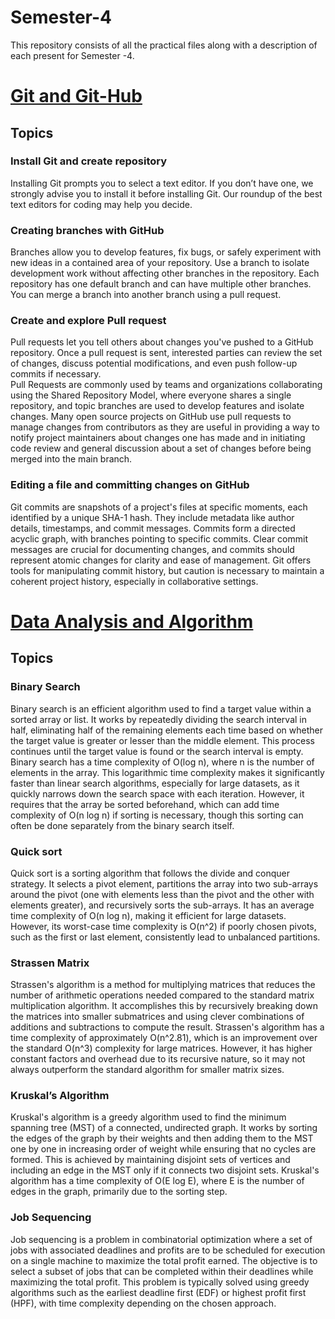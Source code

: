 # Semester-4
This repository consists of all the practical files along with a description of each present for Semester -4.
# [Git and Git-Hub](https://github.com/Sushantjha1236/Semster-4/blob/main/Git%20and%20Git-Hub/README.md)<br>
## Topics
### Install Git and create repository<br>
Installing Git prompts you to select a text editor. If you don’t have one, we strongly advise you to install it before installing Git. Our roundup of the best text editors for coding may help you decide.<br>
### Creating branches with GitHub<br>
Branches allow you to develop features, fix bugs, or safely experiment with new ideas in a contained area of your repository. Use a branch to isolate development work without affecting other branches in the repository. Each repository has one default branch and can have multiple other branches. You can merge a branch into another branch using a pull request.<br>
### Create and explore Pull request<br>
Pull requests let you tell others about changes you've pushed to a GitHub repository. Once a pull request is sent, interested parties can review the set of changes, discuss potential modifications, and even push follow-up commits if necessary.<br>
Pull Requests are commonly used by teams and organizations collaborating using the Shared Repository Model, where everyone shares a single repository, and topic branches are used to develop features and isolate changes. Many open source projects on GitHub use pull requests to manage changes from contributors as they are useful in providing a way to notify project maintainers about changes one has made and in initiating code review and general discussion about a set of changes before being merged into the main branch.<br>
### Editing a file and committing changes on GitHub<br>
Git commits are snapshots of a project's files at specific moments, each identified by a unique SHA-1 hash. They include metadata like author details, timestamps, and commit messages. Commits form a directed acyclic graph, with branches pointing to specific commits. Clear commit messages are crucial for documenting changes, and commits should represent atomic changes for clarity and ease of management. Git offers tools for manipulating commit history, but caution is necessary to maintain a coherent project history, especially in collaborative settings.<br>
# [Data Analysis and Algorithm](https://github.com/Sushantjha1236/Semster-4/tree/main/Data%20Analysis%20and%20Algorithm)<br>
## Topics
### Binary Search<br>
Binary search is an efficient algorithm used to find a target value within a sorted array or list. It works by repeatedly dividing the search interval in half, eliminating half of the remaining elements each time based on whether the target value is greater or lesser than the middle element. This process continues until the target value is found or the search interval is empty. Binary search has a time complexity of O(log n), where n is the number of elements in the array. This logarithmic time complexity makes it significantly faster than linear search algorithms, especially for large datasets, as it quickly narrows down the search space with each iteration. However, it requires that the array be sorted beforehand, which can add time complexity of O(n log n) if sorting is necessary, though this sorting can often be done separately from the binary search itself.<br>
### Quick sort<br>
Quick sort is a sorting algorithm that follows the divide and conquer strategy. It selects a pivot element, partitions the array into two sub-arrays around the pivot (one with elements less than the pivot and the other with elements greater), and recursively sorts the sub-arrays. It has an average time complexity of O(n log n), making it efficient for large datasets. However, its worst-case time complexity is O(n^2) if poorly chosen pivots, such as the first or last element, consistently lead to unbalanced partitions.<br>
### Strassen Matrix<br>
Strassen's algorithm is a method for multiplying matrices that reduces the number of arithmetic operations needed compared to the standard matrix multiplication algorithm. It accomplishes this by recursively breaking down the matrices into smaller submatrices and using clever combinations of additions and subtractions to compute the result. Strassen's algorithm has a time complexity of approximately O(n^2.81), which is an improvement over the standard O(n^3) complexity for large matrices. However, it has higher constant factors and overhead due to its recursive nature, so it may not always outperform the standard algorithm for smaller matrix sizes.<br>
### Kruskal’s Algorithm<br>
Kruskal's algorithm is a greedy algorithm used to find the minimum spanning tree (MST) of a connected, undirected graph. It works by sorting the edges of the graph by their weights and then adding them to the MST one by one in increasing order of weight while ensuring that no cycles are formed. This is achieved by maintaining disjoint sets of vertices and including an edge in the MST only if it connects two disjoint sets. Kruskal's algorithm has a time complexity of O(E log E), where E is the number of edges in the graph, primarily due to the sorting step.<br>
### Job Sequencing<br>
Job sequencing is a problem in combinatorial optimization where a set of jobs with associated deadlines and profits are to be scheduled for execution on a single machine to maximize the total profit earned. The objective is to select a subset of jobs that can be completed within their deadlines while maximizing the total profit. This problem is typically solved using greedy algorithms such as the earliest deadline first (EDF) or highest profit first (HPF), with time complexity depending on the chosen approach.<br>
